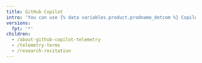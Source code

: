```yaml
---
title: GitHub Copilot
intro: 'You can use {% data variables.product.prodname_dotcom %} Copilot to assist with your programming in Visual Studio Code.'
versions:
  fpt: '*'
children:
  - /about-github-copilot-telemetry
  - /telemetry-terms
  - /research-recitation
---
```

